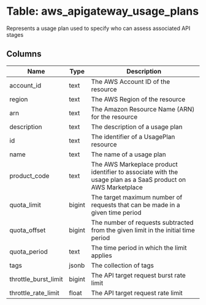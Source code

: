 
# Table: aws_apigateway_usage_plans
Represents a usage plan used to specify who can assess associated API stages
## Columns
| Name        | Type           | Description  |
| ------------- | ------------- | -----  |
|account_id|text|The AWS Account ID of the resource|
|region|text|The AWS Region of the resource|
|arn|text|The Amazon Resource Name (ARN) for the resource|
|description|text|The description of a usage plan|
|id|text|The identifier of a UsagePlan resource|
|name|text|The name of a usage plan|
|product_code|text|The AWS Markeplace product identifier to associate with the usage plan as a SaaS product on AWS Marketplace|
|quota_limit|bigint|The target maximum number of requests that can be made in a given time period|
|quota_offset|bigint|The number of requests subtracted from the given limit in the initial time period|
|quota_period|text|The time period in which the limit applies|
|tags|jsonb|The collection of tags|
|throttle_burst_limit|bigint|The API target request burst rate limit|
|throttle_rate_limit|float|The API target request rate limit|

